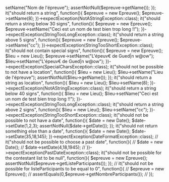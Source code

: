 # 

<?php

use function PHPUnit\Framework\assertEquals;
use function PHPUnit\Framework\assertNotNull;
use App\Epreuve;
use App\Lieu;
use App\Date;
use App\Participant;
use App\NotAStringException;
use App\StringTooLongException;
use App\StringTooShortException;
use App\SpecialCharsException;
use App\DateFormatException;
use App\PastDateException;

//nom doit etre non null
//nom doit être une string
//nom doit âvoir moins de 30 caractères
// nom doit avoir plus de 5 caracteres
//nom ne doit pas avoir de carcteres speciaux ?
//lieu doit etre non null
// lieu doit être une string
// lieu doit avoir moins de 40 caractères
// lieu doit avoir plus de 1 caractère
// lieu doit ne doit pas avoir de caractere speciaux
//date doit etre non null
// date doit être au format date
// date doit être dans le futur
//liste-participants doit être non null

it("should not be possible to not have a name", function(){
    $epreuve = new Epreuve();
    $epreuve->setName("Nom de l'épreuve");
    assertNotNull($epreuve->getName());
});

it("should return a string", function(){
    $epreuve = new Epreuve();
    $epreuve->setName(8);
})->expectException(NotAStringException::class);

it("should return a string below 30 signs", function(){
    $epreuve = new Epreuve();
    $epreuve->setName("Ceci est un nom de test bien trop long !!");
})->expectException(StringTooLongException::class);

it("should return a string above 5 signs", function(){
    $epreuve = new Epreuve();
    $epreuve->setName("cc");
})->expectException(StringTooShortException::class);

it("should not contain special signs", function(){
    $epreuve = new Epreuve();
    $lieu = new Lieu();
    $epreuve->setName("L'épeuv€ de Gued|n w@ow");
    $lieu->setName("L'épeuv€ de Gued|n w@ow");
})->expectException(SpecialCharsException::class);

it("should not be possible to not have a location", function(){
    $lieu = new Lieu();
    $lieu->setName("Lieu de l'épreuve");
    assertNotNull($lieu->getName());
});

it("should return a string as location", function(){
    $lieu = new Lieu();
    $lieu->setName(8);
})->expectException(NotAStringException::class);

it("should return a string below 40 signs", function(){
    $lieu = new Lieu();
    $lieu->setName("Ceci est un nom de test bien trop long !!");
})->expectException(StringTooLongException::class);

it("should return a string above 2 signs", function(){
    $lieu = new Lieu();
    $lieu->setName("cc");
})->expectException(StringTooShortException::class);

it("should not be possible to not have a date", function(){
    $date = new Date();
    $date->setDate(1,2,3);
    assertNotNull($date->getDate());
}); 

it("should not return something else than a date", function(){
    $date = new Date();
    $date->setDate(35,18,145);
})->expectException(DateFormatException::class);

// it("should not be possible to choose a past date", function(){
//     $date = new Date();
//     $date->setDate(4,18,1945);
// })->expectException(PastDateException::class);

it("should not be possible for the contestant list to be null", function(){
    $epreuve = new Epreuve();
    assertNotNull($epreuve->getListeParticipants());
}); 

// it("should not be possible for listeParticipants to be equal to 0", function(){
//     $epreuve = new Epreuve();
//     assertEquals(0,$epreuve->getNombreParticipants());
// });
